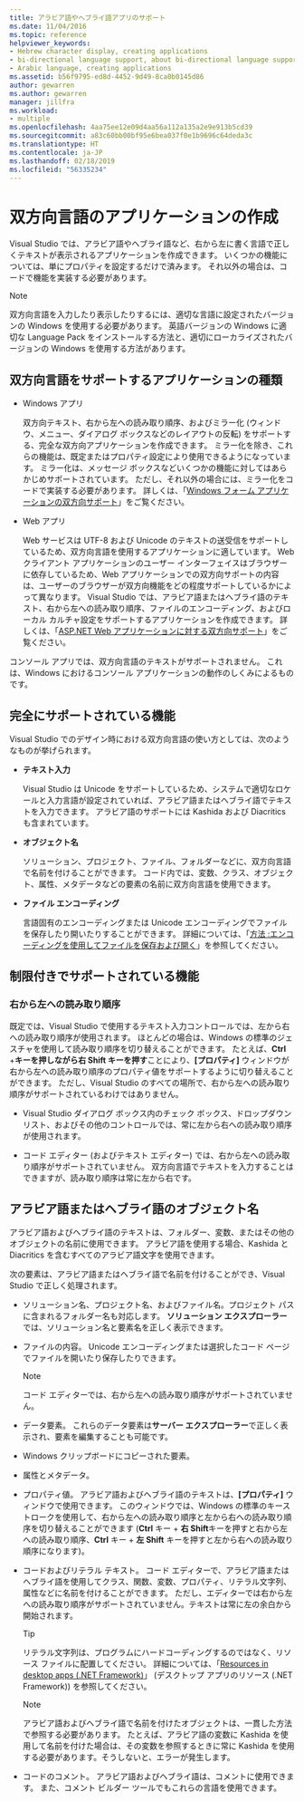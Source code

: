 ```yaml
---
title: アラビア語やヘブライ語アプリのサポート
ms.date: 11/04/2016
ms.topic: reference
helpviewer_keywords:
- Hebrew character display, creating applications
- bi-directional language support, about bi-directional language support
- Arabic language, creating applications
ms.assetid: b56f9795-ed8d-4452-9d49-8ca0b0145d86
author: gewarren
ms.author: gewarren
manager: jillfra
ms.workload:
- multiple
ms.openlocfilehash: 4aa75ee12e09d4aa56a112a135a2e9e913b5cd39
ms.sourcegitcommit: a83c60bb00bf95e6bea037f0e1b9696c64deda3c
ms.translationtype: HT
ms.contentlocale: ja-JP
ms.lasthandoff: 02/18/2019
ms.locfileid: "56335234"
---
```

# <a name="create-applications-in-bi-directional-languages"></a>双方向言語のアプリケーションの作成

Visual Studio では、アラビア語やヘブライ語など、右から左に書く言語で正しくテキストが表示されるアプリケーションを作成できます。 いくつかの機能については、単にプロパティを設定するだけで済みます。 それ以外の場合は、コードで機能を実装する必要があります。

> [!NOTE]
> 双方向言語を入力したり表示したりするには、適切な言語に設定されたバージョンの Windows を使用する必要があります。 英語バージョンの Windows に適切な Language Pack をインストールする方法と、適切にローカライズされたバージョンの Windows を使用する方法があります。

## <a name="types-of-applications-that-support-bi-directional-languages"></a>双方向言語をサポートするアプリケーションの種類

-  Windows アプリ

   双方向テキスト、右から左への読み取り順序、およびミラー化 (ウィンドウ、メニュー、ダイアログ ボックスなどのレイアウトの反転) をサポートする、完全な双方向アプリケーションを作成できます。 ミラー化を除き、これらの機能は、既定またはプロパティ設定により使用できるようになっています。 ミラー化は、メッセージ ボックスなどいくつかの機能に対してはあらかじめサポートされています。 ただし、それ以外の場合には、ミラー化をコードで実装する必要があります。 詳しくは、「[Windows フォーム アプリケーションの双方向サポート](/dotnet/framework/winforms/advanced/bi-directional-support-for-windows-forms-applications)」をご覧ください。

-  Web アプリ

   Web サービスは UTF-8 および Unicode のテキストの送受信をサポートしているため、双方向言語を使用するアプリケーションに適しています。 Web クライアント アプリケーションのユーザー インターフェイスはブラウザーに依存しているため、Web アプリケーションでの双方向サポートの内容は、ユーザーのブラウザーが双方向機能をどの程度サポートしているかによって異なります。 Visual Studio では、アラビア語またはヘブライ語のテキスト、右から左への読み取り順序、ファイルのエンコーディング、およびローカル カルチャ設定をサポートするアプリケーションを作成できます。 詳しくは、「[ASP.NET Web アプリケーションに対する双方向サポート](https://msdn.microsoft.com/Library/5576f9b1-9b86-41ef-8354-092d366bcd03)」をご覧ください。

コンソール アプリでは、双方向言語のテキストがサポートされません。 これは、Windows におけるコンソール アプリケーションの動作のしくみによるものです。

## <a name="fully-supported-features"></a>完全にサポートされている機能

Visual Studio でのデザイン時における双方向言語の使い方としては、次のようなものが挙げられます。

- **テキスト入力**

   Visual Studio は Unicode をサポートしているため、システムで適切なロケールと入力言語が設定されていれば、アラビア語またはヘブライ語でテキストを入力できます。 アラビア語のサポートには Kashida および Diacritics も含まれています。

- **オブジェクト名**

   ソリューション、プロジェクト、ファイル、フォルダーなどに、双方向言語で名前を付けることができます。 コード内では、変数、クラス、オブジェクト、属性、メタデータなどの要素の名前に双方向言語を使用できます。

- **ファイル エンコーディング**

   言語固有のエンコーディングまたは Unicode エンコーディングでファイルを保存したり開いたりすることができます。 詳細については、「[方法 :エンコーディングを使用してファイルを保存および開く](../ide/how-to-save-and-open-files-with-encoding.md)」を参照してください。

## <a name="features-with-limited-support"></a>制限付きでサポートされている機能

### <a name="right-to-left-reading-order"></a>右から左への読み取り順序

既定では、Visual Studio で使用するテキスト入力コントロールでは、左から右への読み取り順序が使用されます。 ほとんどの場合は、Windows の標準のジェスチャを使用して読み取り順序を切り替えることができます。 たとえば、**Ctrl** +**キーを押しながら右 Shift キーを押す**ことにより、**[プロパティ]** ウィンドウが右から左への読み取り順序のプロパティ値をサポートするように切り替えることができます。 ただし、Visual Studio のすべての場所で、右から左への読み取り順序がサポートされているわけではありません。

- Visual Studio ダイアログ ボックス内のチェック ボックス、ドロップダウン リスト、およびその他のコントロールでは、常に左から右への読み取り順序が使用されます。

- コード エディター (およびテキスト エディター) では、右から左への読み取り順序がサポートされていません。 双方向言語でテキストを入力することはできますが、読み取り順序は常に左から右です。

## <a name="arabic-or-hebrew-object-names"></a>アラビア語またはヘブライ語のオブジェクト名

アラビア語およびヘブライ語のテキストは、フォルダー、変数、またはその他のオブジェクトの名前に使用できます。 アラビア語を使用する場合、Kashida と Diacritics を含むすべてのアラビア語文字を使用できます。

次の要素は、アラビア語またはヘブライ語で名前を付けることができ、Visual Studio で正しく処理されます。

- ソリューション名、プロジェクト名、およびファイル名。プロジェクト パスに含まれるフォルダー名も対応します。 **ソリューション エクスプローラー**では、ソリューション名と要素名を正しく表示できます。

- ファイルの内容。 Unicode エンコーディングまたは選択したコード ページでファイルを開いたり保存したりできます。

    > [!NOTE]
    > コード エディターでは、右から左への読み取り順序がサポートされていません。

- データ要素。 これらのデータ要素は**サーバー エクスプローラー**で正しく表示され、要素を編集することも可能です。

- Windows クリップボードにコピーされた要素。

- 属性とメタデータ。

- プロパティ値。 アラビア語およびヘブライ語のテキストは、**[プロパティ]** ウィンドウで使用できます。 このウィンドウでは、Windows の標準のキーストロークを使用して、右から左への読み取り順序と左から右への読み取り順序を切り替えることができます (**Ctrl** キー + **右 Shift**キーを押すと右から左への読み取り順序、**Ctrl**  キー + **左 Shift** キーを押すと左から右への読み取り順序になります)。

- コードおよびリテラル テキスト。 コード エディターで、アラビア語またはヘブライ語を使用してクラス、関数、変数、プロパティ、リテラル文字列、属性などに名前を付けることができます。 ただし、エディターでは右から左への読み取り順序がサポートされていません。テキストは常に左の余白から開始されます。

    > [!TIP]
    > リテラル文字列は、プログラムにハードコーディングするのではなく、リソース ファイルに配置してください。 詳細については、「[Resources in desktop apps (.NET Framework)](/dotnet/framework/resources/index)」 (デスクトップ アプリのリソース (.NET Framework)) を参照してください。

    > [!NOTE]
    > アラビア語およびヘブライ語で名前を付けたオブジェクトは、一貫した方法で参照する必要があります。 たとえば、アラビア語の変数に Kashida を使用して名前を付けた場合は、その変数を参照するときに常に Kashida を使用する必要があります。そうしないと、エラーが発生します。

- コードのコメント。 アラビア語およびヘブライ語は、コメントに使用できます。 また、コメント ビルダー ツールでもこれらの言語を使用できます。